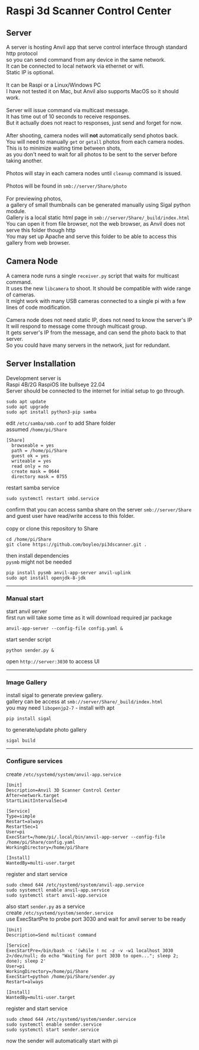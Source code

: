 # Raspi 3d Scanner Control Center

## Server 

A server is hosting Anvil app that serve control interface through standard http protocol\
so you can send command from any device in the same network. \
It can be connected to local network via ethernet or wifi. \
Static IP is optional.\
\
It can be Raspi or a Linux/Windows PC \
I have not tested it on Mac, but Anvil also supports MacOS so it should work. \
\
Server will issue command via multicast message. \
It has time out of 10 seconds to receive responses. \
But it actually does not react to responses, just send and forget for now. \
\
After shooting, camera nodes will **not** automatically send photos back. \
You will need to manually `get` or `getall` photos from each camera nodes.\
This is to minimize waiting time between shots,\
as you don't need to wait for all photos to be sent to the server before taking another.\
\
Photos will stay in each camera nodes until `cleanup` command is issued. \
\
Photos will be found in `smb://server/Share/photo` \
\
For previewing photos, \
a gallery of small thumbnails can be generated manually using Sigal python module. \
Gallery is a local static html page in `smb://server/Share/_build/index.html` <br>
You can open it from file browser, not the web browser, as Anvil does not serve this folder though http \
You may set up Apache and serve this folder to be able to access this gallery from web browser.

## Camera Node

A camera node runs a single `receiver.py` script that waits for multicast command. \
It uses the new `libcamera` to shoot. It should be compatible with wide range of cameras. \
It might work with many USB cameras connected to a single pi with a few lines of code modification. \
\
Camera node does not need static IP, does not need to know the server's IP \
It will respond to message come through multicast group. \
It gets server's IP from the message,  and can send the photo back to that server. \
So you could have many servers in the network, just for redundant.

## Server Installation

Development server is\
Raspi 4B/2G RaspiOS lite bullseye 22.04 \
Server should be connected to the internet for initial setup to go through.
```
sudo apt update
sudo apt upgrade
sudo apt install python3-pip samba
```
edit `/etc/samba/smb.conf` to add Share folder\
assumed `/home/pi/Share`

```
[Share]
  browseable = yes
  path = /home/pi/Share
  guest ok = yes
  writeable = yes
  read only = no
  create mask = 0644
  directory mask = 0755
```
restart samba service
```
sudo systemctl restart smbd.service
```
confirm that you can access samba share on the server `smb://server/Share` \
and guest user have read/write access to this folder. \
\
copy or clone this repository to Share
```
cd /home/pi/Share
git clone https://github.com/boyleo/pi3dscanner.git .
```
then install dependencies \
`pysmb` might not be needed

```
pip install pysmb anvil-app-server anvil-uplink
sudo apt install openjdk-8-jdk
```
***

### Manual start

start anvil server\
first run will take some time as it will download required jar package
```
anvil-app-server --config-file config.yaml &
```
start sender script
```
python sender.py &
```
open `http://server:3030` to access UI

***

### Image Gallery

install sigal to generate preview gallery.\
gallery can be access at `smb://server/Share/_build/index.html` \
you may need `libopenjp2-7` - install with apt
```
pip install sigal
```
to generate/update photo gallery
```
sigal build
```
***

### Configure services
create `/etc/systemd/system/anvil-app.service`
```
[Unit]
Description=Anvil 3D Scanner Control Center
After=network.target
StartLimitIntervalSec=0

[Service]
Type=simple
Restart=always
RestartSec=1
User=pi
ExecStart=/home/pi/.local/bin/anvil-app-server --config-file /home/pi/Share/config.yaml
WorkingDirectory=/home/pi/Share

[Install]
WantedBy=multi-user.target
```
register and start service
```
sudo chmod 644 /etc/systemd/system/anvil-app.service
sudo systemctl enable anvil-app.service
sudo systemctl start anvil-app.service
```
also start `sender.py` as a service \
create `/etc/systemd/system/sender.service` \
use ExecStartPre to probe port 3030 and wait for anvil server to be ready
```
[Unit]
Description=Send multicast command

[Service]
ExecStartPre=/bin/bash -c '(while ! nc -z -v -w1 localhost 3030 2>/dev/null; do echo "Waiting for port 3030 to open..."; sleep 2; done); sleep 2'
User=pi
WorkingDirectory=/home/pi/Share
ExecStart=python /home/pi/Share/sender.py
Restart=always

[Install]
WantedBy=multi-user.target
```
register and start service
```
sudo chmod 644 /etc/systemd/system/sender.service
sudo systemctl enable sender.service
sudo systemctl start sender.service
```
now the sender will automatically start with pi
